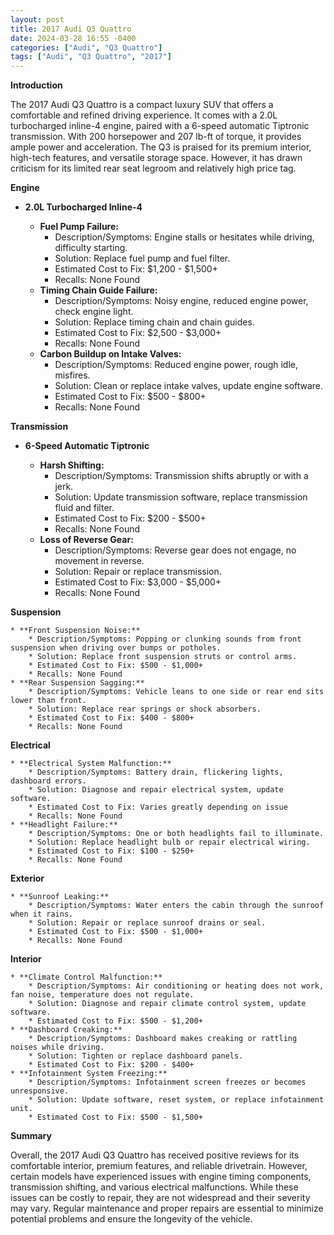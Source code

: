 ```yaml
---
layout: post
title: 2017 Audi Q3 Quattro
date: 2024-03-28 16:55 -0400
categories: ["Audi", "Q3 Quattro"]
tags: ["Audi", "Q3 Quattro", "2017"]
---
```

**Introduction**

The 2017 Audi Q3 Quattro is a compact luxury SUV that offers a comfortable and refined driving experience. It comes with a 2.0L turbocharged inline-4 engine, paired with a 6-speed automatic Tiptronic transmission. With 200 horsepower and 207 lb-ft of torque, it provides ample power and acceleration. The Q3 is praised for its premium interior, high-tech features, and versatile storage space. However, it has drawn criticism for its limited rear seat legroom and relatively high price tag.

**Engine**

* **2.0L Turbocharged Inline-4**

    * **Fuel Pump Failure:**
        * Description/Symptoms: Engine stalls or hesitates while driving, difficulty starting.
        * Solution: Replace fuel pump and fuel filter.
        * Estimated Cost to Fix: $1,200 - $1,500+
        * Recalls: None Found
    * **Timing Chain Guide Failure:**
        * Description/Symptoms: Noisy engine, reduced engine power, check engine light.
        * Solution: Replace timing chain and chain guides.
        * Estimated Cost to Fix: $2,500 - $3,000+
        * Recalls: None Found
    * **Carbon Buildup on Intake Valves:**
        * Description/Symptoms: Reduced engine power, rough idle, misfires.
        * Solution: Clean or replace intake valves, update engine software.
        * Estimated Cost to Fix: $500 - $800+
        * Recalls: None Found

**Transmission**

* **6-Speed Automatic Tiptronic**

    * **Harsh Shifting:**
        * Description/Symptoms: Transmission shifts abruptly or with a jerk.
        * Solution: Update transmission software, replace transmission fluid and filter.
        * Estimated Cost to Fix: $200 - $500+
        * Recalls: None Found
    * **Loss of Reverse Gear:**
        * Description/Symptoms: Reverse gear does not engage, no movement in reverse.
        * Solution: Repair or replace transmission.
        * Estimated Cost to Fix: $3,000 - $5,000+
        * Recalls: None Found

**Suspension**

    * **Front Suspension Noise:**
        * Description/Symptoms: Popping or clunking sounds from front suspension when driving over bumps or potholes.
        * Solution: Replace front suspension struts or control arms.
        * Estimated Cost to Fix: $500 - $1,000+
        * Recalls: None Found
    * **Rear Suspension Sagging:**
        * Description/Symptoms: Vehicle leans to one side or rear end sits lower than front.
        * Solution: Replace rear springs or shock absorbers.
        * Estimated Cost to Fix: $400 - $800+
        * Recalls: None Found

**Electrical**

    * **Electrical System Malfunction:**
        * Description/Symptoms: Battery drain, flickering lights, dashboard errors.
        * Solution: Diagnose and repair electrical system, update software.
        * Estimated Cost to Fix: Varies greatly depending on issue
        * Recalls: None Found
    * **Headlight Failure:**
        * Description/Symptoms: One or both headlights fail to illuminate.
        * Solution: Replace headlight bulb or repair electrical wiring.
        * Estimated Cost to Fix: $100 - $250+
        * Recalls: None Found

**Exterior**

    * **Sunroof Leaking:**
        * Description/Symptoms: Water enters the cabin through the sunroof when it rains.
        * Solution: Repair or replace sunroof drains or seal.
        * Estimated Cost to Fix: $500 - $1,000+
        * Recalls: None Found

**Interior**

    * **Climate Control Malfunction:**
        * Description/Symptoms: Air conditioning or heating does not work, fan noise, temperature does not regulate.
        * Solution: Diagnose and repair climate control system, update software.
        * Estimated Cost to Fix: $500 - $1,200+
    * **Dashboard Creaking:**
        * Description/Symptoms: Dashboard makes creaking or rattling noises while driving.
        * Solution: Tighten or replace dashboard panels.
        * Estimated Cost to Fix: $200 - $400+
    * **Infotainment System Freezing:**
        * Description/Symptoms: Infotainment screen freezes or becomes unresponsive.
        * Solution: Update software, reset system, or replace infotainment unit.
        * Estimated Cost to Fix: $500 - $1,500+

**Summary**

Overall, the 2017 Audi Q3 Quattro has received positive reviews for its comfortable interior, premium features, and reliable drivetrain. However, certain models have experienced issues with engine timing components, transmission shifting, and various electrical malfunctions. While these issues can be costly to repair, they are not widespread and their severity may vary. Regular maintenance and proper repairs are essential to minimize potential problems and ensure the longevity of the vehicle.
